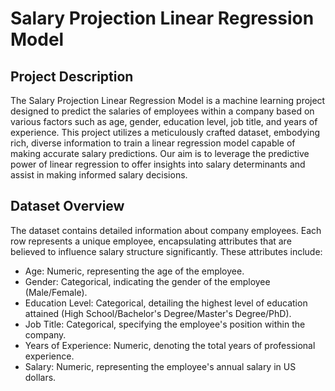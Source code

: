 # Salary Projection Linear Regression Model

## Project Description
The Salary Projection Linear Regression Model is a machine learning project designed to predict the salaries of employees within a company based on various factors such as age, gender, education level, job title, and years of experience. This project utilizes a meticulously crafted dataset, embodying rich, diverse information to train a linear regression model capable of making accurate salary predictions. Our aim is to leverage the predictive power of linear regression to offer insights into salary determinants and assist in making informed salary decisions.

## Dataset Overview
The dataset contains detailed information about company employees. Each row represents a unique employee, encapsulating attributes that are believed to influence salary structure significantly. These attributes include:

- Age: Numeric, representing the age of the employee.
- Gender: Categorical, indicating the gender of the employee (Male/Female).
- Education Level: Categorical, detailing the highest level of education attained (High School/Bachelor's Degree/Master's Degree/PhD).
- Job Title: Categorical, specifying the employee's position within the company.
- Years of Experience: Numeric, denoting the total years of professional experience.
- Salary: Numeric, representing the employee's annual salary in US dollars.

